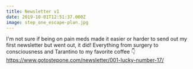 ```yaml
---
title: Newsletter v1
date: 2019-10-01T12:51:37.000Z
image: step_one_escape-plan.jpg
---
```

I'm not sure if being on pain meds made it easier or harder to send out my first newsletter but went out, it did! Everything from surgery to consciousness and Tarantino to my favorite coffee 👇https://www.gotostepone.com/newsletter/001-lucky-number-17/